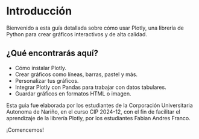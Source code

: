 # Introducción

Bienvenido a esta guía detallada sobre cómo usar Plotly, una librería de Python para crear gráficos interactivos y de alta calidad.

## ¿Qué encontrarás aquí?
- Cómo instalar Plotly.
- Crear gráficos como líneas, barras, pastel y más.
- Personalizar tus gráficos.
- Integrar Plotly con Pandas para trabajar con datos tabulares.
- Guardar gráficos en formatos HTML o imagen.

Esta guia fue elaborada por los estudiantes de la Corporación Universitaria Autonoma de Nariño, en el curso CIP 2024-12, con el fin de facilitar el aprendizaje de la librería Plotly, por los estudiantes Fabian Andres Franco.

¡Comencemos!
